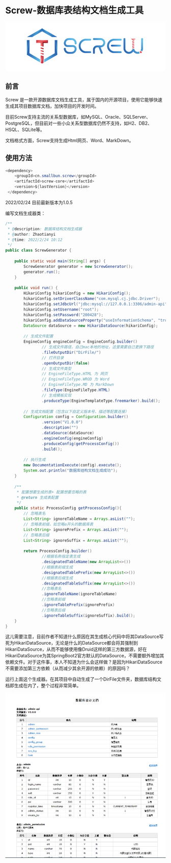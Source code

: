 # Screw-数据库表结构文档生成工具

![](../picture/155335_59a712d2_1407605.png)

## 前言

Screw 是一款开源数据库文档生成工具，属于国内的开源项目，使用它能够快速生成其项目数据库文档，加快项目的开发时间。

目前Screw支持主流的关系型数据库，如MySQL、Oracle、SQLServer、PostgreSQL，但目前对一些小众关系型数据库仍然不支持，如H2、DB2、HSQL、SQLite等。

文档格式方面，Screw支持生成Html网页、Word、MarkDown。

## 使用方法

```java
<dependency>
    <groupId>cn.smallbun.screw</groupId>
    <artifactId>screw-core</artifactId>
    <version>${lastVersion}</version>
 </dependency>
```

2022/02/24 目前最新版本为1.0.5

编写文档生成器类：

```java
/**
 * @description: 数据库结构文档生成器
 * @author: Zhaotianyi
 * @time: 2022/2/24 10:12
 */
public class ScrewGenerator {

    public static void main(String[] args) {
        ScrewGenerator generator = new ScrewGenerator();
        generator.run();
    }

    public void run() {
        HikariConfig hikariConfig = new HikariConfig();
        hikariConfig.setDriverClassName("com.mysql.cj.jdbc.Driver");
        hikariConfig.setJdbcUrl("jdbc:mysql://127.0.0.1:3306/admin-api");
        hikariConfig.setUsername("root");
        hikariConfig.setPassword("200428");
        hikariConfig.addDataSourceProperty("useInformationSchema", "true");
        DataSource dataSource = new HikariDataSource(hikariConfig);

        // 生成文件配置
        EngineConfig engineConfig = EngineConfig.builder()
                // 生成文件路径，自己mac本地的地址，这里需要自己更换下路径
                .fileOutputDir("DirFile/")
                // 打开目录
                .openOutputDir(false)
                // 生成文件类型
                // EngineFileType.HTML 为 网页
                // EngineFileType.WROD 为 Word
                // EngineFileType.MD 为 MarkDown
                .fileType(EngineFileType.HTML)
                // 生成模板实现
                .produceType(EngineTemplateType.freemarker).build();

        // 生成文档配置（包含以下自定义版本号、描述等配置连接）
        Configuration config = Configuration.builder()
                .version("V1.0.0")
                .description("")
                .dataSource(dataSource)
                .engineConfig(engineConfig)
                .produceConfig(getProcessConfig())
                .build();

        // 执行生成
        new DocumentationExecute(config).execute();
        System.out.println("数据库结构文档生成成功");
    }

    /**
     * 配置想要生成的表+ 配置想要忽略的表
     * @return 生成表配置
     */
    public static ProcessConfig getProcessConfig(){
        // 忽略表名
        List<String> ignoreTableName = Arrays.asList("");
        // 忽略表前缀，如忽略a开头的数据库表
        List<String> ignorePrefix = Arrays.asList("");
        // 忽略表后缀
        List<String> ignoreSuffix = Arrays.asList("");

        return ProcessConfig.builder()
                //根据名称指定表生成
                .designatedTableName(new ArrayList<>())
                //根据表前缀生成
                .designatedTablePrefix(new ArrayList<>())
                //根据表后缀生成
                .designatedTableSuffix(new ArrayList<>())
                //忽略表名
                .ignoreTableName(ignoreTableName)
                //忽略表前缀
                .ignoreTablePrefix(ignorePrefix)
                //忽略表后缀
                .ignoreTableSuffix(ignoreSuffix).build();
    }
}
```

这儿需要注意，目前作者不知道什么原因在其生成核心代码中将其DataSource写死为HikariDataSource，无论是什么的DataSource都会将其强制到HikariDataSource，从而不能够使用像Druid这样的第三方数据源，好在HikariDataSource为其SpringBoot2官方默认的DataSource，不需要额外增加其依赖文件。对于这件事，本人不知道为什么会这样做？是因为HikariDataSource不需要添加第三方依赖（从而减少其余开源的依赖）的原因吗？



运行上面这个生成器。在其项目中自动生成了一个DirFile文件夹，数据库结构文档即生成在内了，整个过程非常简单。

![](../picture/20220224151839.png)

